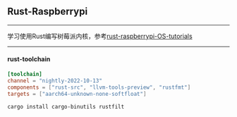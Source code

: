 ## Rust-Raspberrypi ##

---

学习使用Rust编写树莓派内核，参考[rust-raspberrypi-OS-tutorials](https://github.com/rust-embedded/rust-raspberrypi-OS-tutorials)

---

#### rust-toolchain
```toml
[toolchain]
channel = "nightly-2022-10-13"
components = ["rust-src", "llvm-tools-preview", "rustfmt"]
targets = ["aarch64-unknown-none-softfloat"]
```
```shell
cargo install cargo-binutils rustfilt
```
